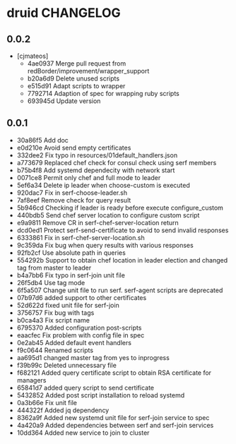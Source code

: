 druid CHANGELOG
===============

0.0.2
-----
- [cjmateos]
  - 4ae0937 Merge pull request from redBorder/improvement/wrapper_support
  - b20a6d9 Delete unused scripts
  - e515d91 Adapt scripts to wrapper
  - 7792714 Adaption of spec for wrapping ruby scripts
  - 693945d Update version

0.0.1
-----
- 30a86f5 Add doc
- e0d210e Avoid send empty certificates
- 332dee2 Fix typo in resources/01default_handlers.json
- a773679 Replaced chef check for consul check using serf members
- b75b4f8 Add systemd dependecity with network start
- 0071ce8 Permit only chef and full mode to leader
- 5ef6a34 Delete ip leader when choose-custom is executed
- 920dac7 Fix in serf-choose-leader.sh
- 7af8eef Remove check for query result
- 5b946cd Checking if leader is ready before execute configure_custom
- 440bdb5 Send chef server location to configure custom script
- e9a9811 Remove CR in serf-chef-server-location return
- dcd0ed1 Protect serf-send-certificate to avoid to send invalid responses
- 6333861 Fix in serf-chef-server-location.sh
- 9c359da Fix bug when query results with various responses
- 92fb2cf Use absolute path in queries
- 554292b Support to obtain chef location in leader election and changed tag from master to leader
- b4a7bb6 Fix typo in serf-join unit file
- 26f5db4 Use tag mode
- 6f5a507 Change unit file to run serf. serf-agent scripts are deprecated
- 07b97d6 added support to other certificates
- 52d622d fixed unit file for serf-join
- 3756757 Fix bug with tags
- b0ca4a3 Fix script name
- 6795370 Added configuration post-scripts
- eaacfec Fix problem with config file in spec
- 0e2ab45 Added default event handlers
- f9c0644 Renamed scripts
- aa695d1 changed master tag from yes to inprogress
- f39b99c Deleted unnecessary file
- f682121 Added query certificate script to obtain RSA certificate for managers
- 65841d7 added query script to send certificate
- 5432852 Added post script installation to reload systemd
- 0a3b66e Fix unit file
- 444322f Added jq dependency
- 8362a9f Added new systemd unit file for serf-join service to spec
- 4a420a9 Added dependencies between serf and serf-join services
- 10dd364 Added new service to join to cluster
